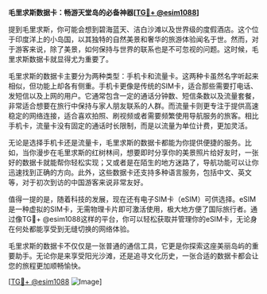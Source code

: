 **毛里求斯数据卡：畅游天堂岛的必备神器[[TG💪+ @esim1088](https://t.me/s/esim1088)]**

提到毛里求斯，你可能会想到碧海蓝天、洁白沙滩以及世界级的度假酒店。这个位于印度洋上的小岛国，以其独特的自然美景和奢华的旅游体验闻名于世。然而，对于游客来说，除了美景，如何保持与世界的联系也是不可忽视的问题。这时候，毛里求斯数据卡就显得尤为重要了。

毛里求斯的数据卡主要分为两种类型：手机卡和流量卡。这两种卡虽然名字听起来相似，但功能上却各有侧重。手机卡更像是传统的SIM卡，适合那些需要打电话、发短信以及上网的用户。它通常包含一定的通话分钟数、短信条数以及流量套餐，非常适合想要在旅行中保持与家人朋友联系的人群。而流量卡则更专注于提供高速稳定的网络连接，适合喜欢拍照、刷视频或者需要频繁使用导航服务的旅客。相比手机卡，流量卡没有固定的通话时长限制，而是以流量为单位计费，更加灵活。

无论是选择手机卡还是流量卡，毛里求斯的数据卡都能为你提供便捷的服务。比如，当你漫步在毛里求斯的红树林间，想要即时分享你的美景照片给好友时，一张好的数据卡就能帮你轻松实现；又或者是在陌生的地方迷路了，导航功能可以让你迅速找到正确的方向。此外，这些数据卡还支持多种语言服务，包括中文、英文等，对于初次到访的中国游客来说非常友好。

值得一提的是，随着科技的发展，现在还有电子SIM卡（eSIM）可供选择。eSIM是一种虚拟的SIM卡，无需物理卡片即可激活使用，极大地方便了国际旅行者。通过像TG💪+ @esim1088这样的平台，你可以轻松获取并管理你的eSIM卡，无论身在何处都能享受到无缝切换的网络体验。

毛里求斯的数据卡不仅仅是一张普通的通信工具，它更是你探索这座美丽岛屿的重要助手。无论你是来享受阳光沙滩，还是追寻文化历史，一张合适的数据卡都会让您的旅程更加顺畅愉快。

[[TG💪+ @esim1088](https://t.me/s/esim1088) ![Image](https://i.postimg.cc/4NQfJmqS/Snipaste-2025-05-13-00-14-12.png)]
